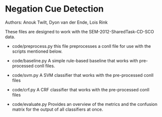 # Negation Cue Detection
Authors: Anouk Twilt, Dyon van der Ende, Lois Rink


These files are designed to work with the SEM-2012-SharedTask-CD-SCO data.

- code/preprocess.py
this file preprocesses a conll file for use with the scripts mentioned below.

- code/baseline.py
A simple rule-based baseline that works with pre-processed conll files.

- code/svm.py
A SVM classifier that works with the pre-processed conll files

- code/crf.py
A CRF classifier that works with the pre-processed conll files

- code/evaluate.py
Provides an overview of the metrics and the confusion matrix for the output of all classifiers at once.
